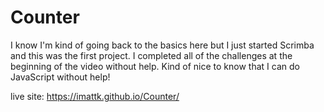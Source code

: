 # Counter

I know I'm kind of going back to the basics here but I just started Scrimba and this was the first project. 
I completed all of the challenges at the beginning of the video without help. 
Kind of nice to know that I can do JavaScript without help! 

live site: https://imattk.github.io/Counter/
